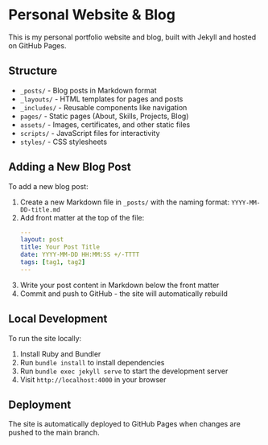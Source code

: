 # Personal Website & Blog

This is my personal portfolio website and blog, built with Jekyll and hosted on GitHub Pages.

## Structure

- `_posts/` - Blog posts in Markdown format
- `_layouts/` - HTML templates for pages and posts
- `_includes/` - Reusable components like navigation
- `pages/` - Static pages (About, Skills, Projects, Blog)
- `assets/` - Images, certificates, and other static files
- `scripts/` - JavaScript files for interactivity
- `styles/` - CSS stylesheets

## Adding a New Blog Post

To add a new blog post:

1. Create a new Markdown file in `_posts/` with the naming format: `YYYY-MM-DD-title.md`
2. Add front matter at the top of the file:
   ```yaml
   ---
   layout: post
   title: Your Post Title
   date: YYYY-MM-DD HH:MM:SS +/-TTTT
   tags: [tag1, tag2]
   ---
   ```
3. Write your post content in Markdown below the front matter
4. Commit and push to GitHub - the site will automatically rebuild

## Local Development

To run the site locally:

1. Install Ruby and Bundler
2. Run `bundle install` to install dependencies
3. Run `bundle exec jekyll serve` to start the development server
4. Visit `http://localhost:4000` in your browser

## Deployment

The site is automatically deployed to GitHub Pages when changes are pushed to the main branch.